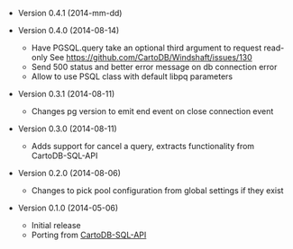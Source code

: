 * Version 0.4.1 (2014-mm-dd)

* Version 0.4.0 (2014-08-14)
    - Have PGSQL.query take an optional third argument to request read-only
      See https://github.com/CartoDB/Windshaft/issues/130
    - Send 500 status and better error message on db connection error
    - Allow to use PSQL class with default libpq parameters

* Version 0.3.1 (2014-08-11)
    - Changes pg version to emit end event on close connection event

* Version 0.3.0 (2014-08-11)
    - Adds support for cancel a query, extracts functionality from CartoDB-SQL-API

* Version 0.2.0 (2014-08-06)
    - Changes to pick pool configuration from global settings if they exist

* Version 0.1.0 (2014-05-06)
    - Initial release
    - Porting from [CartoDB-SQL-API](https://github.com/CartoDB/CartoDB-SQL-API)

